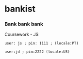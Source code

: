 # bankist

### Bank bank bank

Coursework - JS

`user: js ; pin: 1111 ; (locale:PT)`

`user:jd ; pin:2222 (locale:US)`
